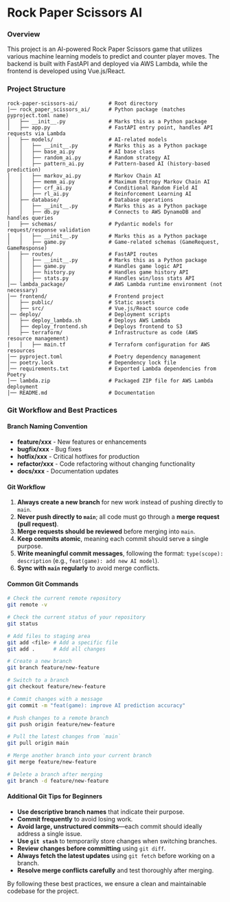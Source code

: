 # Rock Paper Scissors AI

### Overview

This project is an AI-powered Rock Paper Scissors game that utilizes various machine learning models to predict and counter player moves. The backend is built with FastAPI and deployed via AWS Lambda, while the frontend is developed using Vue.js/React.

### Project Structure
 
```plaintext
rock-paper-scissors-ai/          # Root directory
│── rock_paper_scissors_ai/      # Python package (matches pyproject.toml name)
│   ├── __init__.py              # Marks this as a Python package
│   ├── app.py                   # FastAPI entry point, handles API requests via Lambda
│   ├── models/                  # AI-related models
│   │   ├── __init__.py          # Marks this as a Python package
│   │   ├── base_ai.py           # AI base class
│   │   ├── random_ai.py         # Random strategy AI
│   │   ├── pattern_ai.py        # Pattern-based AI (history-based prediction)
│   │   ├── markov_ai.py         # Markov Chain AI
│   │   ├── memm_ai.py           # Maximum Entropy Markov Chain AI
│   │   ├── crf_ai.py            # Conditional Random Field AI
│   │   ├── rl_ai.py             # Reinforcement Learning AI
│   ├── database/                # Database operations
│   │   ├── __init__.py          # Marks this as a Python package
│   │   ├── db.py                # Connects to AWS DynamoDB and handles queries
│   ├── schemas/                 # Pydantic models for request/response validation
│   │   ├── __init__.py          # Marks this as a Python package
│   │   ├── game.py              # Game-related schemas (GameRequest, GameResponse)
│   ├── routes/                  # FastAPI routes
│   │   ├── __init__.py          # Marks this as a Python package
│   │   ├── game.py              # Handles game logic API
│   │   ├── history.py           # Handles game history API
│   │   ├── stats.py             # Handles win/loss stats API
│── lambda_package/              # AWS Lambda runtime environment (not necessary)
│── frontend/                    # Frontend project
│   ├── public/                  # Static assets
│   ├── src/                     # Vue.js/React source code
│── deploy/                      # Deployment scripts
│   ├── deploy_lambda.sh         # Deploys AWS Lambda
│   ├── deploy_frontend.sh       # Deploys frontend to S3
│   ├── terraform/               # Infrastructure as code (AWS resource management)
│   │   ├── main.tf              # Terraform configuration for AWS resources
│── pyproject.toml               # Poetry dependency management
│── poetry.lock                  # Dependency lock file
│── requirements.txt             # Exported Lambda dependencies from Poetry
│── lambda.zip                   # Packaged ZIP file for AWS Lambda deployment
│── README.md                    # Documentation
```

### Git Workflow and Best Practices

#### Branch Naming Convention

- **feature/xxx** - New features or enhancements
- **bugfix/xxx** - Bug fixes
- **hotfix/xxx** - Critical hotfixes for production
- **refactor/xxx** - Code refactoring without changing functionality
- **docs/xxx** - Documentation updates

#### Git Workflow

1. **Always create a new branch** for new work instead of pushing directly to `main`.
2. **Never push directly to `main`**; all code must go through a **merge request (pull request)**.
3. **Merge requests should be reviewed** before merging into `main`.
4. **Keep commits atomic**, meaning each commit should serve a single purpose.
5. **Write meaningful commit messages**, following the format: `type(scope): description` (e.g., `feat(game): add new AI model`).
6. **Sync with `main` regularly** to avoid merge conflicts.

#### Common Git Commands

```sh
# Check the current remote repository
git remote -v

# Check the current status of your repository
git status

# Add files to staging area
git add <file> # Add a specific file
git add .      # Add all changes

# Create a new branch
git branch feature/new-feature

# Switch to a branch
git checkout feature/new-feature

# Commit changes with a message
git commit -m "feat(game): improve AI prediction accuracy"

# Push changes to a remote branch
git push origin feature/new-feature

# Pull the latest changes from `main`
git pull origin main

# Merge another branch into your current branch
git merge feature/new-feature

# Delete a branch after merging
git branch -d feature/new-feature
```

#### Additional Git Tips for Beginners

- **Use descriptive branch names** that indicate their purpose.
- **Commit frequently** to avoid losing work.
- **Avoid large, unstructured commits**—each commit should ideally address a single issue.
- **Use `git stash`** to temporarily store changes when switching branches.
- **Review changes before committing** using `git diff`.
- **Always fetch the latest updates** using `git fetch` before working on a branch.
- **Resolve merge conflicts carefully** and test thoroughly after merging.

By following these best practices, we ensure a clean and maintainable codebase for the project.

